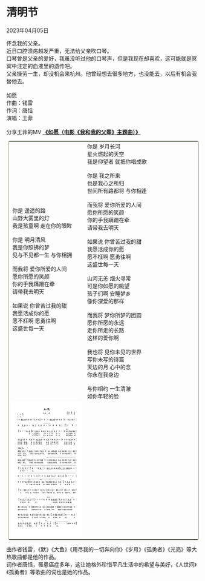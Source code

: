 # 清明节
<div class="date">2023年04月05日</div>

怀念我的父亲。</br>
近日口腔溃疡越发严重，无法给父亲吹口琴。</br>
口琴曾是父亲的爱好，我虽没听过他的口琴声，但是我现在却喜欢，这可能就是冥冥中注定的血液里的遗传吧。</br>
父亲操劳一生，却没机会来杭州。他曾经想去很多地方，也没能去，以后有机会我替他去。</br>
</br>
如愿</br>
作曲：钱雷</br>
作词：唐恬</br>
演唱：王菲</br>
</br>
分享王菲的MV **[《如愿（电影《我和我的父辈》主题曲）》](https://fn.music.163.com/g/mlog/mlog-mobile/landing/mv?app_version=8.9.61&id=14360887&userid=106178932&dlt=0846)**
</br>

<table style="border-radius: 4px; border: 1px solid #7b8b6f; margin: 5px"}>
    <tr>
        <td width="40%" style="padding-left: 10px; padding-top: 10px">
            <div>   
            你是 遥遥的路</br>
            山野大雾里的灯</br>
            我是孩童啊 走在你的眼眸</br>
            </br>
            你是 明月清风</br>
            我是你照拂的梦</br>
            见与不见都一生 与你相拥</br>
            </br>
            而我将 爱你所爱的人间</br>
            愿你所愿的笑颜</br>
            你的手我蹒跚在牵</br>
            请带我去明天</br>
            </br>
            如果说 你曾苦过我的甜</br>
            我愿活成你的愿</br>
            愿不枉啊 愿勇往啊</br>
            这盛世每一天</br>
            </br>
            </div>
        </td>
        <td width="60%">
            <div>
            你是 岁月长河</br>
            星火燃起的天空</br>
            我是仰望者 就把你唱成歌</br>
            </br>
            你是 我之所来</br>
            也是我心之所归</br>
            世间所有路都将 与你相逢</br>
            </br>
            而我将 爱你所爱的人间</br>
            愿你所愿的笑颜</br>
            你的手我蹒跚在牵</br>
            请带我去明天</br>
            </br>
            如果说 你曾苦过我的甜</br>
            我愿活成你的愿</br>
            愿不枉啊 愿勇往啊</br>
            这盛世每一天</br>
            </br>
            山河无恙 烟火寻常</br>
            可是你如愿的眺望</br>
            孩子们啊 安睡梦乡</br>
            像你深爱的那样</br>
            </br>
            而我将 梦你所梦的团圆</br>
            愿你所愿的永远</br>
            走你所走的长路</br>
            这样的爱你啊</br>
            </br>
            我也将 见你未见的世界</br>
            写你未写的诗篇</br>
            天边的月 心中的念</br>
            你永在我身边</br>
            </br>
            与你相约 一生清澈</br>
            如你年轻的脸</br>
            </div>
        </td>
    </tr>
    <tr>
        <td>
            <img src="pic/如愿.png" alt="如愿" title="如愿简谱">
        </td>
    </tr>
</table>

曲作者钱雷，《默》《大鱼》《用尽我的一切奔向你》《岁月》《孤勇者》《光亮》等大热歌曲都是他的作品。</br>
词作者唐恬，罹患癌症多年，这让她格外珍惜平凡生活中的希望与美好，《人世间》《孤勇者》等歌曲的词也是她的作品。

